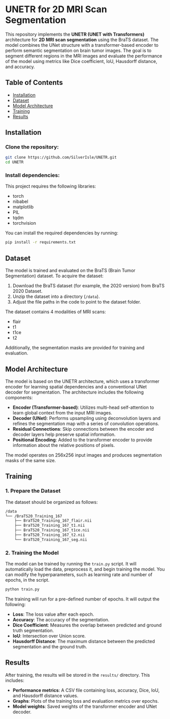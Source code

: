 # UNETR for 2D MRI Scan Segmentation

This repository implements the **UNETR (UNET with Transformers)** architecture for **2D MRI scan segmentation** using the BraTS dataset. The model combines the UNet structure with a transformer-based encoder to perform semantic segmentation on brain tumor images. The goal is to segment different regions in the MRI images and evaluate the performance of the model using metrics like Dice coefficient, IoU, Hausdorff distance, and accuracy.

## Table of Contents

- [Installation](#installation)
- [Dataset](#dataset)
- [Model Architecture](#model-architecture)
- [Training](#training)
- [Results](#results)

## Installation

### Clone the repository:
```bash
git clone https://github.com/SilverIsle/UNETR.git
cd UNETR
```

### Install dependencies:

This project requires the following libraries:

- torch
- nibabel
- matplotlib
- PIL
- tqdm
- torchvision

You can install the required dependencies by running:

```bash
pip install -r requirements.txt
```
## Dataset

The model is trained and evaluated on the BraTS (Brain Tumor Segmentation) dataset. To acquire the dataset:

1. Download the BraTS dataset (for example, the 2020 version) from BraTS 2020 Dataset.
2. Unzip the dataset into a directory (`/data`).
3. Adjust the file paths in the code to point to the dataset folder.

The dataset contains 4 modalities of MRI scans:

- flair
- t1
- t1ce
- t2

Additionally, the segmentation masks are provided for training and evaluation.

## Model Architecture

The model is based on the UNETR architecture, which uses a transformer encoder for learning spatial dependencies and a conventional UNet decoder for segmentation. The architecture includes the following components:

- **Encoder (Transformer-based)**: Utilizes multi-head self-attention to learn global context from the input MRI images.
- **Decoder (UNet)**: Performs upsampling using deconvolution layers and refines the segmentation map with a series of convolution operations.
- **Residual Connections**: Skip connections between the encoder and decoder layers help preserve spatial information.
- **Positional Encoding**: Added to the transformer encoder to provide information about the relative positions of pixels.

The model operates on 256x256 input images and produces segmentation masks of the same size.

## Training

### 1. Prepare the Dataset

The dataset should be organized as follows:

``` bash
/data
└── /BraTS20_Training_167
    ├── BraTS20_Training_167_flair.nii
    ├── BraTS20_Training_167_t1.nii
    ├── BraTS20_Training_167_t1ce.nii
    ├── BraTS20_Training_167_t2.nii
    └── BraTS20_Training_167_seg.nii 
```

### 2. Training the Model

The model can be trained by running the `train.py` script. It will automatically load the data, preprocess it, and begin training the model. You can modify the hyperparameters, such as learning rate and number of epochs, in the script.

```bash
python train.py
```

The training will run for a pre-defined number of epochs. It will output the following:

- **Loss**: The loss value after each epoch.
- **Accuracy**: The accuracy of the segmentation.
- **Dice Coefficient**: Measures the overlap between predicted and ground truth segmentation.
- **IoU**: Intersection over Union score.
- **Hausdorff Distance**: The maximum distance between the predicted segmentation and the ground truth.

## Results

After training, the results will be stored in the `results/` directory. This includes:

- **Performance metrics**: A CSV file containing loss, accuracy, Dice, IoU, and Hausdorff distance values.
- **Graphs**: Plots of the training loss and evaluation metrics over epochs.
- **Model weights**: Saved weights of the transformer encoder and UNet decoder.

